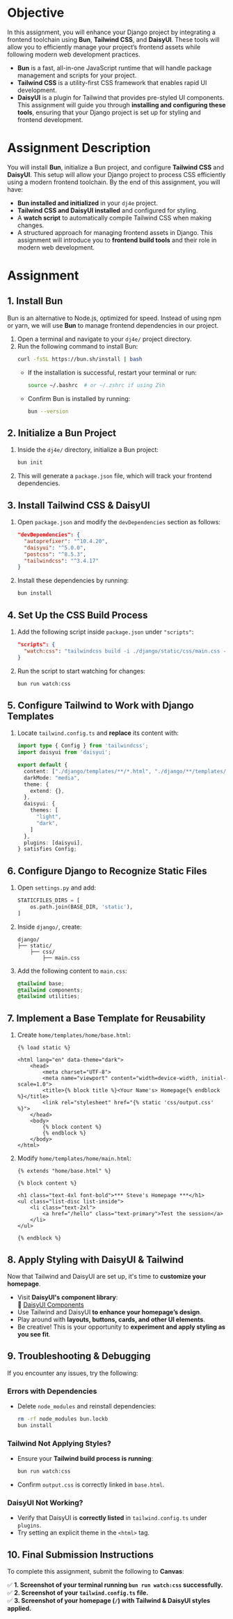 # Objective
In this assignment, you will enhance your Django project by integrating a frontend toolchain using **Bun**, **Tailwind CSS**, and **DaisyUI**. These tools will allow you to efficiently manage your project’s frontend assets while following modern web development practices.
- **Bun** is a fast, all-in-one JavaScript runtime that will handle package management and scripts for your project.
- **Tailwind CSS** is a utility-first CSS framework that enables rapid UI development.
- **DaisyUI** is a plugin for Tailwind that provides pre-styled UI components.
This assignment will guide you through **installing and configuring these tools**, ensuring that your Django project is set up for styling and frontend development.
# Assignment Description
You will install **Bun**, initialize a Bun project, and configure **Tailwind CSS** and **DaisyUI**. This setup will allow your Django project to process CSS efficiently using a modern frontend toolchain.
By the end of this assignment, you will have:
- **Bun installed and initialized** in your `dj4e` project.
- **Tailwind CSS and DaisyUI installed** and configured for styling.
- A **watch script** to automatically compile Tailwind CSS when making changes.
- A structured approach for managing frontend assets in Django.
This assignment will introduce you to **frontend build tools** and their role in modern web development.
# Assignment
## 1. Install Bun
Bun is an alternative to Node.js, optimized for speed. Instead of using npm or yarn, we will use **Bun** to manage frontend dependencies in our project.
1. Open a terminal and navigate to your `dj4e/` project directory.
2. Run the following command to install Bun:
   ```bash
   curl -fsSL https://bun.sh/install | bash
   ```
   - If the installation is successful, restart your terminal or run:
     ```bash
     source ~/.bashrc  # or ~/.zshrc if using Zsh
     ```
   - Confirm Bun is installed by running:
     ```bash
     bun --version
     ```
## 2. Initialize a Bun Project
1. Inside the `dj4e/` directory, initialize a Bun project:
   ```bash
   bun init
   ```
2. This will generate a `package.json` file, which will track your frontend dependencies.
## 3. Install Tailwind CSS & DaisyUI
1. Open `package.json` and modify the `devDependencies` section as follows:
   ```json
   "devDependencies": {
     "autoprefixer": "^10.4.20",
     "daisyui": "^5.0.0",
     "postcss": "^8.5.3",
     "tailwindcss": "^3.4.17"
   }
   ```
2. Install these dependencies by running:
   ```bash
   bun install
   ```
## 4. Set Up the CSS Build Process
1. Add the following script inside `package.json` under `"scripts"`:
   ```json
   "scripts": {
     "watch:css": "tailwindcss build -i ./django/static/css/main.css -o ./django/static/css/output.css -w"
   }
   ```
2. Run the script to start watching for changes:
   ```bash
   bun run watch:css
   ```
## 5. Configure Tailwind to Work with Django Templates
1. Locate `tailwind.config.ts` and **replace** its content with:
   ```ts
   import type { Config } from 'tailwindcss';
   import daisyui from 'daisyui';

   export default {
     content: ["./django/templates/**/*.html", "./django/**/templates/**/*.html"],
     darkMode: "media",
     theme: {
       extend: {},
     },
     daisyui: {
       themes: [
         "light",
         "dark",
       ]
     },
     plugins: [daisyui],
   } satisfies Config;
   ```
## 6. Configure Django to Recognize Static Files
1. Open `settings.py` and add:
   ```python
   STATICFILES_DIRS = [
       os.path.join(BASE_DIR, 'static'),
   ]
   ```
2. Inside `django/`, create:
   ```
   django/
   ├── static/
       ├── css/
           ├── main.css
   ```
3. Add the following content to `main.css`:
   ```css
   @tailwind base;
   @tailwind components;
   @tailwind utilities;
   ```
## 7. Implement a Base Template for Reusability
1. Create `home/templates/home/base.html`:
   ```django
   {% load static %}

   <html lang="en" data-theme="dark">
       <head>
           <meta charset="UTF-8">
           <meta name="viewport" content="width=device-width, initial-scale=1.0">
           <title>{% block title %}<Your Name's> Homepage{% endblock %}</title>
           <link rel="stylesheet" href="{% static 'css/output.css' %}">
       </head>
       <body>
           {% block content %}
           {% endblock %}
       </body>
   </html>
   ```
2. Modify `home/templates/home/main.html`:
   ```django
   {% extends "home/base.html" %}

   {% block content %}

   <h1 class="text-4xl font-bold">*** Steve's Homepage ***</h1>
   <ul class="list-disc list-inside">
       <li class="text-2xl">
           <a href="/hello" class="text-primary">Test the session</a>
       </li>
   </ul>

   {% endblock %}
   ```
## 8. Apply Styling with DaisyUI & Tailwind
Now that Tailwind and DaisyUI are set up, it's time to **customize your homepage**.  
- Visit **DaisyUI's component library**:  
  📌 [DaisyUI Components](https://v4.daisyui.com/components/)  
- Use Tailwind and DaisyUI **to enhance your homepage’s design**.  
- Play around with **layouts, buttons, cards, and other UI elements**.  
- Be creative! This is your opportunity to **experiment and apply styling as you see fit**.
## 9. Troubleshooting & Debugging
If you encounter any issues, try the following:
### Errors with Dependencies
- Delete `node_modules` and reinstall dependencies:
  ```bash
  rm -rf node_modules bun.lockb
  bun install
  ```
### Tailwind Not Applying Styles?
- Ensure your **Tailwind build process is running**:
  ```bash
  bun run watch:css
  ```
- Confirm `output.css` is correctly linked in `base.html`.
### DaisyUI Not Working?
- Verify that DaisyUI is **correctly listed** in `tailwind.config.ts` under `plugins`.
- Try setting an explicit theme in the `<html>` tag.
## 10. Final Submission Instructions
To complete this assignment, submit the following to **Canvas**:

✅ **1. Screenshot of your terminal running `bun run watch:css` successfully.**  
✅ **2. Screenshot of your `tailwind.config.ts` file.**  
✅ **3. Screenshot of your homepage (`/`) with Tailwind & DaisyUI styles applied.**  